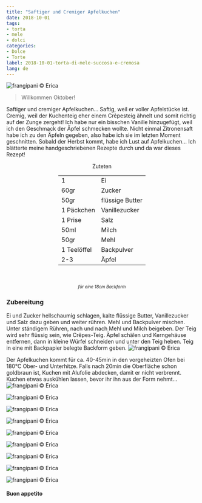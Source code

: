 ```yaml
---
title: "Saftiger und Cremiger Apfelkuchen"
date: 2018-10-01
tags:
- torta
- mele
- dolci
categories:
- Dolce
- Torte
label: 2018-10-01-torta-di-mele-succosa-e-cremosa
lang: de 
---
```

![](../2018-10-01-torta-di-mele-succosa-e-cremosa/header.jpg "frangipani © Erica")

> Willkommen Oktober!

Saftiger und cremiger Apfelkuchen... Saftig, weil er voller Apfelstücke ist. Cremig, weil der Kuchenteig eher einem Crêpesteig ähnelt und somit richtig auf der Zunge zergeht! Ich habe nur ein bisschen Vanille hinzugefügt, weil ich den Geschmack der Äpfel schmecken wollte. Nicht einmal Zitronensaft habe ich zu den Äpfeln gegeben, also habe ich sie im letzten Moment geschnitten. Sobald der Herbst kommt, habe ich Lust auf Apfelkuchen... Ich blätterte meine handgeschriebenen Rezepte durch und da war dieses Rezept!

<div id="wrapper" style="text-align: center">
  <div id="yourdiv" style="display: inline-block;">
    <div class="ingredients">
      <div class="ingredients-title">Zuteten</div>
      <table>
        <tbody>
          <tr>
            <td>1</td>
            <td>Ei</td>
          </tr>
          <tr>
            <td>60gr</td>
            <td>Zucker</td>
          </tr>
          <tr>
            <td>50gr</td>
            <td>flüssige Butter</td>
          </tr>
          <tr>
            <td>1 Päckchen</td>
            <td>Vanillezucker</td>
          </tr>
          <tr>
            <td>1 Prise</td>
            <td>Salz</td>
          </tr>
          <tr>
            <td>50ml</td>
            <td>Milch</td>
          </tr>
          <tr>
            <td>50gr</td>
            <td>Mehl</td>
          </tr>      
          <tr>
            <td>1 Teelöffel</td>
            <td>Backpulver</td>
          </tr>
          <tr>
            <td>2-3</td>
            <td>Äpfel</td>
        </tbody>
      </table>
      <br></br>
      <i class="pull-right" style="font-size: 80%;">für eine 18cm Backform</i>
    </div>
  </div>
</div>


<h3>
  <font color="grey">
    <i class="fa fa-cogs"></i>
  </font> Zubereitung
</h3>

Ei und Zucker hellschaumig schlagen, kalte flüssige Butter, Vanillezucker und Salz dazu geben und weiter rühren. Mehl und Backpulver mischen. Unter ständigem Rühren, nach und nach Mehl und Milch beigeben. Der Teig wird sehr flüssig sein, wie Crêpes-Teig. Äpfel schälen und Kerngehäuse entfernen, dann in kleine Würfel schneiden und unter den Teig heben. Teig in eine mit Backpapier belegte Backform geben.
![](../2018-10-01-torta-di-mele-succosa-e-cremosa/teglia.jpg "frangipani © Erica")

Der Apfelkuchen kommt für ca. 40-45min in den vorgeheizten Ofen bei 180°C Ober- und Unterhitze. Falls nach 20min die Oberfläche schon goldbraun ist, Kuchen mit Alufolie abdecken, damit er nicht verbrennt. Kuchen etwas auskühlen lassen, bevor ihr ihn aus der Form nehmt...
![](../2018-10-01-torta-di-mele-succosa-e-cremosa/risultato1.jpg "frangipani © Erica")

![](../2018-10-01-torta-di-mele-succosa-e-cremosa/risultato2.jpg "frangipani © Erica")

![](../2018-10-01-torta-di-mele-succosa-e-cremosa/risultato3.jpg "frangipani © Erica")

![](../2018-10-01-torta-di-mele-succosa-e-cremosa/risultato4.jpg "frangipani © Erica")

![](../2018-10-01-torta-di-mele-succosa-e-cremosa/risultato5.jpg "frangipani © Erica")

![](../2018-10-01-torta-di-mele-succosa-e-cremosa/risultato6.jpg "frangipani © Erica")

![](../2018-10-01-torta-di-mele-succosa-e-cremosa/risultato7.jpg "frangipani © Erica")

![](../2018-10-01-torta-di-mele-succosa-e-cremosa/risultato8.jpg "frangipani © Erica")

![](../2018-10-01-torta-di-mele-succosa-e-cremosa/risultato9.jpg "frangipani © Erica")

<h4>Buon appetito
  <font color="red">
    <i class="fa fa-smile-o"></i>
  </font>
</h4>